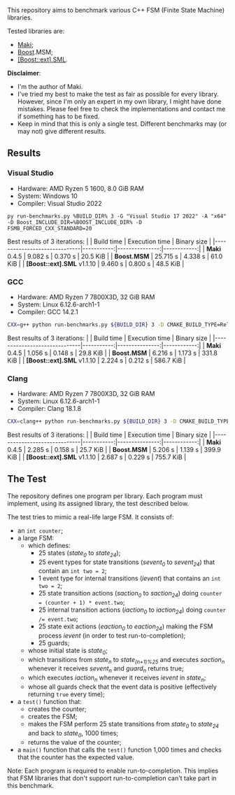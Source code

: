 This repository aims to benchmark various C++ FSM (Finite State Machine) libraries.

Tested libraries are:

* [Maki](https://github.com/fgoujeon/maki);
* [Boost](https://www.boost.org/).MSM;
* [\[Boost::ext\].SML](https://boost-ext.github.io/sml/).

**Disclaimer**:

* I'm the author of Maki.
* I've tried my best to make the test as fair as possible for every library. However, since I'm only an expert in my own library, I might have done mistakes. Please feel free to check the implementations and contact me if something has to be fixed.
* Keep in mind that this is only a single test. Different benchmarks may (or may not) give different results.

## Results

### Visual Studio

* Hardware: AMD Ryzen 5 1600, 8.0 GiB RAM
* System: Windows 10
* Compiler: Visual Studio 2022

```batch
py run-benchmarks.py %BUILD_DIR% 3 -G "Visual Studio 17 2022" -A "x64" -D Boost_INCLUDE_DIR=%BOOST_INCLUDE_DIR% -D FSMB_FORCED_CXX_STANDARD=20
```

Best results of 3 iterations:
|                              | Build time | Execution time | Binary size |
|------------------------------|-----------:|---------------:|------------:|
| **Maki** 0.4.5               | 9.082 s    | 0.370 s        | 20.5 KiB    |
| **Boost.MSM**                | 25.715 s   | 4.338 s        | 61.0 KiB    |
| **[Boost::ext].SML** v1.1.10 | 9.460 s    | 0.800 s        | 48.5 KiB    |

### GCC

* Hardware: AMD Ryzen 7 7800X3D, 32 GiB RAM
* System: Linux 6.12.6-arch1-1
* Compiler: GCC 14.2.1

```bash
CXX=g++ python run-benchmarks.py ${BUILD_DIR} 3 -D CMAKE_BUILD_TYPE=Release -D FSMB_FORCED_CXX_STANDARD=20
```

Best results of 3 iterations:
|                              | Build time | Execution time | Binary size |
|------------------------------|-----------:|---------------:|------------:|
| **Maki** 0.4.5               | 1.056 s    | 0.148 s        | 29.8 KiB    |
| **Boost.MSM**                | 6.216 s    | 1.173 s        | 331.8 KiB   |
| **[Boost::ext].SML** v1.1.10 | 2.224 s    | 0.212 s        | 586.7 KiB   |

### Clang

* Hardware: AMD Ryzen 7 7800X3D, 32 GiB RAM
* System: Linux 6.12.6-arch1-1
* Compiler: Clang 18.1.8

```bash
CXX=clang++ python run-benchmarks.py ${BUILD_DIR} 3 -D CMAKE_BUILD_TYPE=Release -D FSMB_FORCED_CXX_STANDARD=20
```

Best results of 3 iterations:
|                              | Build time | Execution time | Binary size |
|------------------------------|-----------:|---------------:|------------:|
| **Maki** 0.4.5               | 2.285 s    | 0.158 s        | 25.7 KiB    |
| **Boost.MSM**                | 5.206 s    | 1.139 s        | 399.9 KiB   |
| **[Boost::ext].SML** v1.1.10 | 2.687 s    | 0.229 s        | 755.7 KiB   |

## The Test

The repository defines one program per library. Each program must implement, using its assigned library, the test described below.

The test tries to mimic a real-life large FSM. It consists of:

* an `int counter`;
* a large FSM:
  * which defines:
    * 25 states (*state<sub>0</sub>* to *state<sub>24</sub>*);
    * 25 event types for state transitions (*sevent<sub>0</sub>* to *sevent<sub>24</sub>*) that contain an `int two = 2`;
    * 1 event type for internal transitions (*ievent*) that contains an `int two = 2`;
    * 25 state transition actions (*saction<sub>0</sub>* to *saction<sub>24</sub>*) doing `counter = (counter + 1) * event.two`;
    * 25 internal transition actions (*iaction<sub>0</sub>* to *iaction<sub>24</sub>*) doing `counter /= event.two`;
    * 25 state exit actions (*eaction<sub>0</sub>* to *eaction<sub>24</sub>*) making the FSM process *ievent* (in order to test run-to-completion);
    * 25 guards;
  * whose initial state is *state<sub>0</sub>*;
  * which transitions from *state<sub>n</sub>* to *state<sub>(n+1)%25</sub>* and executes *saction<sub>n</sub>* whenever it receives *sevent<sub>n</sub>* and *guard<sub>n</sub>* returns true;
  * which executes *iaction<sub>n</sub>* whenever it receives *ievent* in *state<sub>n</sub>*;
  * whose all guards check that the event data is positive (effectively returning `true` every time);
* a `test()` function that:
  * creates the counter;
  * creates the FSM;
  * makes the FSM perform 25 state transitions from *state<sub>0</sub>* to *state<sub>24</sub>* and back to *state<sub>0</sub>*, 1000 times;
  * returns the value of the counter;
* a `main()` function that calls the `test()` function 1,000 times and checks that the counter has the expected value.

Note: Each program is required to enable run-to-completion. This implies that FSM libraries that don't support run-to-completion can't take part in this benchmark.
